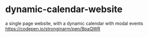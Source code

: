 # dynamic-calendar-website
a single page website, with a dynamic calendar with modal events <br>
https://codepen.io/stronginarm/pen/BpaQWR
